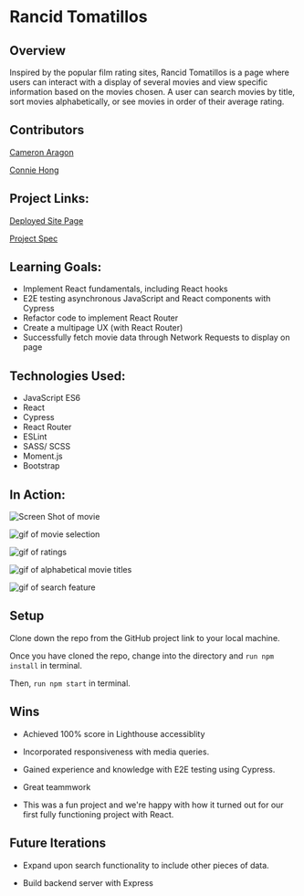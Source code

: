 # Rancid Tomatillos

## Overview 

Inspired by the popular film rating sites, Rancid Tomatillos is a page where users can interact with a display of several movies and view specific information based on the movies chosen. 
A user can search movies by title, sort movies alphabetically, or see movies in order of their average rating. 

## Contributors 

[Cameron Aragon](https://github.com/camaragon) 

[Connie Hong](https://github.com/conconartist)

## Project Links:

[Deployed Site Page](https://rancid-tomatillos-lake.vercel.app/)

[Project Spec](https://frontend.turing.io/projects/module-3/rancid-tomatillos-v3.html)

## Learning Goals:

* Implement React fundamentals, including React hooks
* E2E testing asynchronous JavaScript and React components with Cypress
* Refactor code to implement React Router
* Create a multipage UX (with React Router)
* Successfully fetch movie data through Network Requests to display on page

## Technologies Used: 

* JavaScript ES6
* React
* Cypress
* React Router
* ESLint
* SASS/ SCSS
* Moment.js
* Bootstrap

## In Action: 

![Screen Shot of movie](https://user-images.githubusercontent.com/67291333/108140837-cb5d9f00-707f-11eb-8703-359c2b9c52c2.png)

![gif of movie selection](https://media.giphy.com/media/fD4q7NY71CK7eFX3Fb/giphy.gif)

![gif of ratings](https://media.giphy.com/media/nBzWBWuJ5zpMVbeqiF/giphy.gif)

![gif of alphabetical movie titles](https://media.giphy.com/media/JstSDHDKdCNMRxb2c9/giphy.gif)

![gif of search feature](https://media.giphy.com/media/S3w19QMVR107Q1PSm8/giphy.gif)

## Setup

Clone down the repo from the GitHub project link to your local machine.

Once you have cloned the repo, change into the directory and `run npm install` in terminal.

Then, `run npm start` in terminal.

## Wins

* Achieved 100% score in Lighthouse accessiblity

* Incorporated responsiveness with media queries.

* Gained experience and knowledge with E2E testing using Cypress.

* Great teammwork

* This was a fun project and we're happy with how it turned out for our first fully functioning project with React.

## Future Iterations

* Expand upon search functionality to include other pieces of data.

* Build backend server with Express
